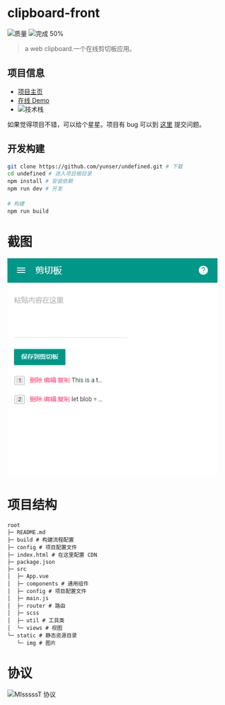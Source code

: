 # clipboard-front

![质量](https://img.shields.io/badge/质量-★★★★★-brightgreen.svg) ![完成 50%](https://img.shields.io/badge/完成-100%25-brightgreen.svg)

> a web clipboard.一个在线剪切板应用。

## 项目信息

* [项目主页](http://project.yunser.com/projects/undefined)
* [在线 Demo](undefined)
* ![技术栈](https://img.shields.io/badge/技术栈--brightgreen.svg)

如果觉得项目不错，可以给个星星。项目有 bug 可以到 [这里](https://github.com/yunser/undefined/issues) 提交问题。

## 开发构建

```bash
git clone https://github.com/yunser/undefined.git # 下载
cd undefined # 进入项目根目录
npm install # 安装依赖
npm run dev # 开发

# 构建
npm run build
```

# 截图

![截图](_project/screenshot/home.png)

# 项目结构

```text
root
├─ README.md
├─ build # 构建流程配置
├─ config # 项目配置文件
├─ index.html # 在这里配置 CDN
├─ package.json
├─ src
│  ├─ App.vue
│  ├─ components # 通用组件
│  ├─ config # 项目配置文件
│  ├─ main.js
│  ├─ router # 路由
│  ├─ scss
│  ├─ util # 工具类
│  └─ views # 视图
└─ static # 静态资源目录
   └─ img # 图片
```

# 协议

![MIsssssT 协议](https://img.shields.io/badge/license-MIsssssT%20©yunser-brightgreen.svg)
